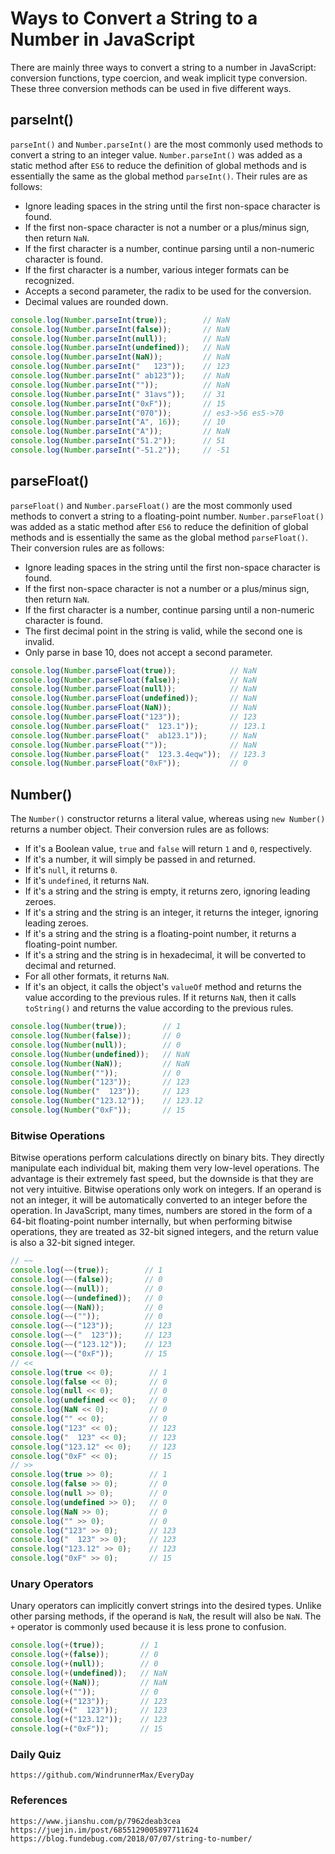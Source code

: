 # Ways to Convert a String to a Number in JavaScript
There are mainly three ways to convert a string to a number in JavaScript: conversion functions, type coercion, and weak implicit type conversion. These three conversion methods can be used in five different ways.

## parseInt()
`parseInt()` and `Number.parseInt()` are the most commonly used methods to convert a string to an integer value. `Number.parseInt()` was added as a static method after `ES6` to reduce the definition of global methods and is essentially the same as the global method `parseInt()`. Their rules are as follows:
* Ignore leading spaces in the string until the first non-space character is found.
* If the first non-space character is not a number or a plus/minus sign, then return `NaN`.
* If the first character is a number, continue parsing until a non-numeric character is found.
* If the first character is a number, various integer formats can be recognized.
* Accepts a second parameter, the radix to be used for the conversion.
* Decimal values are rounded down.

```javascript
console.log(Number.parseInt(true));        // NaN
console.log(Number.parseInt(false));       // NaN
console.log(Number.parseInt(null));        // NaN
console.log(Number.parseInt(undefined));   // NaN
console.log(Number.parseInt(NaN));         // NaN
console.log(Number.parseInt("   123"));    // 123
console.log(Number.parseInt(" ab123"));    // NaN
console.log(Number.parseInt(""));          // NaN
console.log(Number.parseInt(" 31avs"));    // 31
console.log(Number.parseInt("0xF"));       // 15
console.log(Number.parseInt("070"));       // es3->56 es5->70
console.log(Number.parseInt("A", 16));     // 10
console.log(Number.parseInt("A"));         // NaN
console.log(Number.parseInt("51.2"));      // 51
console.log(Number.parseInt("-51.2"));     // -51
```

## parseFloat()
`parseFloat()` and `Number.parseFloat()` are the most commonly used methods to convert a string to a floating-point number. `Number.parseFloat()` was added as a static method after `ES6` to reduce the definition of global methods and is essentially the same as the global method `parseFloat()`. Their conversion rules are as follows:
* Ignore leading spaces in the string until the first non-space character is found.
* If the first non-space character is not a number or a plus/minus sign, then return `NaN`.
* If the first character is a number, continue parsing until a non-numeric character is found.
* The first decimal point in the string is valid, while the second one is invalid.
* Only parse in base 10, does not accept a second parameter.

```javascript
console.log(Number.parseFloat(true));            // NaN
console.log(Number.parseFloat(false));           // NaN
console.log(Number.parseFloat(null));            // NaN
console.log(Number.parseFloat(undefined));       // NaN
console.log(Number.parseFloat(NaN));             // NaN
console.log(Number.parseFloat("123"));           // 123
console.log(Number.parseFloat("  123.1"));       // 123.1
console.log(Number.parseFloat("  ab123.1"));     // NaN
console.log(Number.parseFloat(""));              // NaN
console.log(Number.parseFloat("  123.3.4eqw"));  // 123.3
console.log(Number.parseFloat("0xF"));           // 0
```

## Number()
The `Number()` constructor returns a literal value, whereas using `new Number()` returns a number object. Their conversion rules are as follows:
* If it's a Boolean value, `true` and `false` will return `1` and `0`, respectively.
* If it's a number, it will simply be passed in and returned.
* If it's `null`, it returns `0`.
* If it's `undefined`, it returns `NaN`.
* If it's a string and the string is empty, it returns zero, ignoring leading zeroes.
* If it's a string and the string is an integer, it returns the integer, ignoring leading zeroes.
* If it's a string and the string is a floating-point number, it returns a floating-point number.
* If it's a string and the string is in hexadecimal, it will be converted to decimal and returned.
* For all other formats, it returns `NaN`.
* If it's an object, it calls the object's `valueOf` method and returns the value according to the previous rules. If it returns `NaN`, then it calls `toString()` and returns the value according to the previous rules.

```javascript
console.log(Number(true));        // 1
console.log(Number(false));       // 0
console.log(Number(null));        // 0
console.log(Number(undefined));   // NaN
console.log(Number(NaN));         // NaN
console.log(Number(""));          // 0
console.log(Number("123"));       // 123
console.log(Number("  123"));     // 123
console.log(Number("123.12"));    // 123.12
console.log(Number("0xF"));       // 15
```

### Bitwise Operations
Bitwise operations perform calculations directly on binary bits. They directly manipulate each individual bit, making them very low-level operations. The advantage is their extremely fast speed, but the downside is that they are not very intuitive. Bitwise operations only work on integers. If an operand is not an integer, it will be automatically converted to an integer before the operation. In JavaScript, many times, numbers are stored in the form of a 64-bit floating-point number internally, but when performing bitwise operations, they are treated as 32-bit signed integers, and the return value is also a 32-bit signed integer.

```javascript
// ~~
console.log(~~(true));        // 1
console.log(~~(false));       // 0
console.log(~~(null));        // 0
console.log(~~(undefined));   // 0
console.log(~~(NaN));         // 0
console.log(~~(""));          // 0
console.log(~~("123"));       // 123
console.log(~~("  123"));     // 123
console.log(~~("123.12"));    // 123
console.log(~~("0xF"));       // 15
// <<
console.log(true << 0);        // 1
console.log(false << 0);       // 0
console.log(null << 0);        // 0
console.log(undefined << 0);   // 0
console.log(NaN << 0);         // 0
console.log("" << 0);          // 0
console.log("123" << 0);       // 123
console.log("  123" << 0);     // 123
console.log("123.12" << 0);    // 123
console.log("0xF" << 0);       // 15
// >>
console.log(true >> 0);        // 1
console.log(false >> 0);       // 0
console.log(null >> 0);        // 0
console.log(undefined >> 0);   // 0
console.log(NaN >> 0);         // 0
console.log("" >> 0);          // 0
console.log("123" >> 0);       // 123
console.log("  123" >> 0);     // 123
console.log("123.12" >> 0);    // 123
console.log("0xF" >> 0);       // 15
```

### Unary Operators
Unary operators can implicitly convert strings into the desired types. Unlike other parsing methods, if the operand is `NaN`, the result will also be `NaN`. The `+` operator is commonly used because it is less prone to confusion.

```javascript
console.log(+(true));        // 1
console.log(+(false));       // 0
console.log(+(null));        // 0
console.log(+(undefined));   // NaN
console.log(+(NaN));         // NaN
console.log(+(""));          // 0
console.log(+("123"));       // 123
console.log(+("  123"));     // 123
console.log(+("123.12"));    // 123
console.log(+("0xF"));       // 15
```

### Daily Quiz

```
https://github.com/WindrunnerMax/EveryDay
```

### References

```
https://www.jianshu.com/p/7962deab3cea
https://juejin.im/post/6855129005897711624
https://blog.fundebug.com/2018/07/07/string-to-number/
```